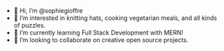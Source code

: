 - 👋 Hi, I’m @sophiegioffre
- 👀 I’m interested in knitting hats, cooking vegetarian meals, and all kinds of puzzles.
- 🌱 I’m currently learning Full Stack Development with MERN!
- 💞️ I’m looking to collaborate on creative open source projects.

<!---
sophiegioffre/sophiegioffre is a ✨ special ✨ repository because its `README.md` (this file) appears on your GitHub profile.
You can click the Preview link to take a look at your changes.
--->
